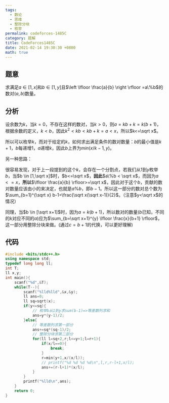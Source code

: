 ```yaml
---
tags: 
  - 数论
  - 思维
  - 整除分块
  - 枚举
permalink: codeforces-1485C
category: 题解
title: CodeForces1485C
date: 2021-02-14 19:30:30 +0800
math: true
---
```


## 题意

求满足$a \in [1,x]$和$b \in [1,y]$且$\left \lfloor \frac{a}{b} \right \rfloor	=a\%b$的数对$(a,b)$数量。

## 分析

设余数为$k$，当$k=0$，不存在这样的数对，当$k>0$，则$a=kb+k=k(b+1)$，根据余数的定义，$k<b$，因此$k^2<kb<kb+k=a<x$，所以$k<=\sqrt x$。

所以可以枚举$k$，而对于给定的$k$，如何求出满足条件的数对数量：$b$的最小值是$k+1$，$b$每递增1，$a$递增$k$，因此$b$上界为$min(x/k-1,y)$。

另一种思路：

很容易发现，对于上一段提到的这个$k$，会存在一个分割点，若我们从1到$y$枚举$b$，当$b \in [1,\sqrt x]$时，$b<=\sqrt x$，**因此**$a\%b < \sqrt x$，而因为$a<=x$，**所以**$\lfloor \frac{a}{b} \rfloor>=\sqrt x$，因此对于这个$b$，贡献的数对数量应该由小的来决定，也就是$a\%b$，即$b-1$。所以这一部分的数对总个数为$\sum_{b=1}^{\sqrt x} b-1=\frac{\sqrt x(\sqrt x-1)}{2}$。（注意$y<\sqrt x$的情况）

同理，当$b \in [\sqrt x+1]$时，因为$a=k(b+1)$，所以数对的数量($b$已知，不同的$k$对应不同的$a$)应为$\sum_{b=\sqrt x+1}^{y} \lfloor \frac{x}{b+1} \rfloor$，这一部分用整除分块来做。(通过$c=b+1$的代换，可以更好理解)

## 代码

```cpp
#include <bits/stdc++.h>
using namespace std;
typedef long long ll;
int T;
ll x,y;
int main(){
    scanf("%d",&T);
    while(T--){
        scanf("%lld%lld",&x,&y);
        ll ans=0;
        ll sq=sqrt(x);
        if(y<=sq){
            // 枚举b从1到y求sum(b-1)=>等差数列求和
            ans=y*(y-1)/2;
        }else{
            // 等差数列求第一部分
            ans+=sq*(sq-1)/2;
            // 整除分块求第二部分
            for(ll l=sq+2,r;l<=y+1;l=r+1){
                if(x/l==0){
                    break;
                }
                r=min(y+1,x/(x/l));
                // printf("%d %d %d %d\n",l,r,r-l+1,x/l);
                ans+=(r-l+1)*(x/l);
            }
        }
        printf("%lld\n",ans);
    }
    return 0;
}
```
